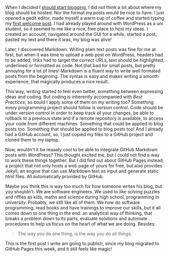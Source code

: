 When I decided I [should start blogging](../aboutme), I did not think a lot about where my blog should be hosted. Nor the format my posts would be nice to have. I just opened a gedit editor, made myself a warm cup of coffee and started typing my [first welcome post](2015-06-13-hello-world). I had already played around with WordPress as a uni student, so it seemed to me like a nice, free place to host my ideas. I created an account, navigated around the GUI for a while, started a post, pasted my text and there it was, my blog was alive!

Later, I discovered Markdown. Writing plain text posts was fine for me at first, but when it was time to upload a web post on WordPress, headers had to be added, links had to target the correct URLs, text should be highlighted, underlined or formatted as code. Not that bad for small posts, but pretty annoying for a lot of lines! Markdown is a fluent way to write well formated posts from the beginning. The syntax is easy and makes writing a smooth experience, that magically produces a nice result.

This way, writing started to feel even better, something between expressing ideas and coding. But coding is inherently accompanied with *Best Practices*; so could I apply some of them on my writing too? Something every programming project should follow is version control. Code should be under version control in order to keep track of your changes, be able to rollback to a previous state and if a remote repository is available, to access your code from different machines. Something that could be applied to blog posts too. Something that should be applied to blog posts too! And I already had a GitHub account, so, I just copied my files to a GitHub project and cloned them to my laptop.

Now, wouldn't it be reaaaly cool to be able to integrate GitHub Markdown posts with WordPress? This thought excited me, but I could not find a way to work these things together. But I did find out about GitHub Pages instead; a project that not only hosts a web page of yours for free, but also provides Jekyll, an engine that can use Markdown text as input and generate static html files. All automatically provided by GitHub.

Maybe you think this is way too much for how someone writes his blog, but you shouldn't. We are software engineers. We used to like solving puzzles and riffles as kids, maths and science during high school, programming in university. Probably, we still like all of them. We now do software programming, read books and have trainings to improve our skills, but it all comes down to one thing in the end: an analytical way of thinking, that breaks a problem down to its parts, evaluate solutions and automate procedures to help us focus on the heart of what we are doing. Besides:

> The way you do one thing, is the way you do all things.

This is the first post I write am going to publish, since my blog migrated to GitHub Pages this week, and it still feels like magic!
